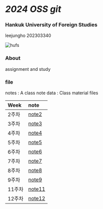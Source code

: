 # _*2024 OSS git*_


### Hankuk University of Foreign Studies
leejungho 202303340

![hufs](https://www.hufs.ac.kr/sites/hufs/images/common/logo-top-color.png) 


### About 
assignment and study

### file
notes : A class note
data : Class material files

| Week | note |
|:---|:---|
|2주차|[note2](notes/w2.md)|
|3주차|[note3](notes/w3.md)|
|4주차|[note4](notes/w4.md)|
|5주차|[note5](notes/w5.md)|
|6주차|[note6](notes/w6.md)|
|7주차|[note7](notes/w7.md)|
|8주차|[note8](notes/w8.md)|
|9주차|[note9](notes/w9.md)|
|11주차|[note11](notes/w11.md)|
|12주차|[note12](notes/w12.md)|
